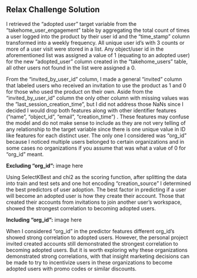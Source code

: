 ## Relax Challenge Solution

I retrieved the “adopted user” target variable from the “takehome_user_engagement” table by aggregating the total count of times a user logged into the product by their user id and the “time_stamp” column transformed into a weekly frequency. All unique user id’s with 3 counts or more of a user visit were stored in a list. Any object/user id in the aforementioned list was assigned a value of 1 (equating to an adopted user) for the new “adopted_user” column created in the “takehome_users” table, all other users not found in the list were assigned a 0.

From the “invited_by_user_id” column, I made a general “invited” column that labeled users who received an invitation to use the product as 1 and 0 for those who used the product on their own. Aside from the “invited_by_user_id” column the only other column with missing values was the ”last_session_creation_time”, but I did not address those NaNs since I decided I would drop both features along with other identifier features (“name”, “object_id”, “email”, “creation_time”) . These features may confuse the model and do not make sense to include as they are not very telling of any relationship to the target variable since there is one unique value in ID like features for each distinct user. The only one I considered was “org_id” because I noticed multiple users belonged to certain organizations and in some cases no organizations if you assume that was what a value of 0 for “org_id” meant.

__Excluding “org_id”:__
image here

Using SelectKBest and chi2 as the scoring function, after splitting the data into train and test sets and one hot encoding “creation_source” I determined the best predictors of user adoption. The best factor in predicting if a user will become an adopted user is how they create their account. Those that created their accounts from invitations to join another user’s workspace, showed the strongest correlation to becoming adopted users.


__Including “org_id”:__
image here

When I considered “org_id” in the predictor features different org_id’s showed strong correlation to adopted users. However, the personal project invited created accounts still demonstrated the strongest correlation to becoming adopted users. But it is worth exploring why these organizations demonstrated strong correlations, with that insight marketing decisions can be made to try to incentivize users in these organizations to become adopted users with promo codes or similar discounts.
